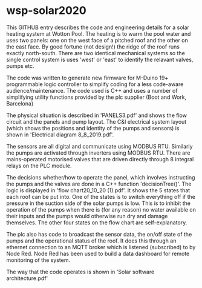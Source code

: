 # wsp-solar2020
This GITHUB entry describes the code and engineering details for a solar heating system at Wotton Pool.  The heating is to warm the pool water and uses two panels: one on the west face of a pitched roof and the other on the east face.  By good fortune (not design!) the ridge of the roof runs exactly north-south.  There are two identical mechanical systems so the single control system is uses 'west' or 'east' to identify the relavant valves, pumps etc.

The code was written to generate new firmware for M-Duino 19+ programmable logic controller to simplify coding for a less code-aware audience/maintenance.  The code used is C++ and uses a number of simplifying utility functions provided by the plc supplier (Boot and Work, Barcelona)

The physical situation is described in 'PANELS3.pdf' and shows the flow circuit and the panels and pump layout.  The C&I electrical system layout (which shows the positions and identity of the pumps and sensors) is shown in 'Electrical diagram 8_8_2019.pdf'.  

The sensors are all digital and communicate using MODBUS RTU.  Similarly the pumps are activated through inverters using MODBUS RTU.  There are mains-operated motorised valves that are driven directly through 8 integral relays on the PLC module.

The decisions whether/how to operate the panel, which involves instructing the pumps and the valves are done in a C++ function 'decisionTree()'.  The logic is displayed in 'flow chart20_10_20 (1).pdf'. It shows the 5 states that each roof can be put into. One of the states is to switch everything off if the pressure in the suction side of the solar pumps is low.  This is to inhibit the operation of the pumps when there is (for any reason) no water available on their inputs and the pumps would otherwise run dry and damage themselves.  The other four states on the flow chart are self-explanatory.

The plc also has code to broadcast the sensor data, the on/off state of the pumps and the operational status of the roof.  It does this through an ethernet connection to an MQTT broker which is listened (subscribed) to by Node Red.  Node Red has been used to build a data dashboard for remote monitoring of the system.

The way that the code operates is shown in 'Solar software architecture.pdf'
